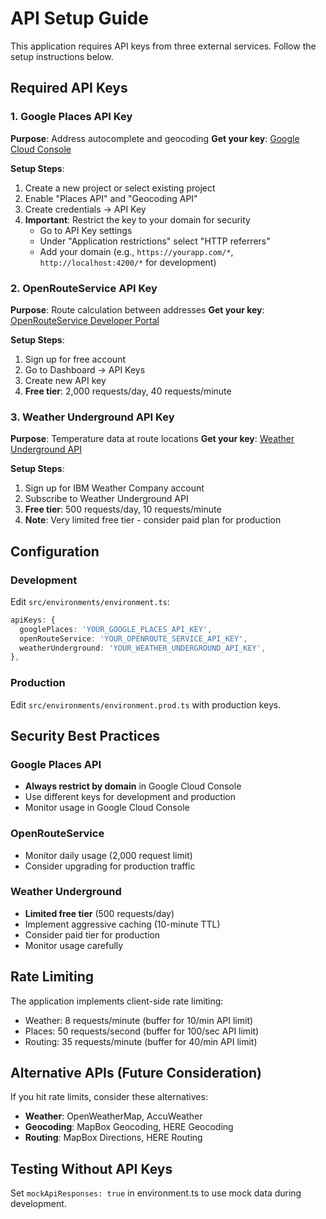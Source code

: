 # API Setup Guide

This application requires API keys from three external services. Follow the setup instructions below.

## Required API Keys

### 1. Google Places API Key

**Purpose**: Address autocomplete and geocoding
**Get your key**: [Google Cloud Console](https://console.cloud.google.com/apis/credentials)

**Setup Steps**:
1. Create a new project or select existing project
2. Enable "Places API" and "Geocoding API"
3. Create credentials → API Key
4. **Important**: Restrict the key to your domain for security
   - Go to API Key settings
   - Under "Application restrictions" select "HTTP referrers"
   - Add your domain (e.g., `https://yourapp.com/*`, `http://localhost:4200/*` for development)

### 2. OpenRouteService API Key

**Purpose**: Route calculation between addresses
**Get your key**: [OpenRouteService Developer Portal](https://openrouteservice.org/dev/#/signup)

**Setup Steps**:
1. Sign up for free account
2. Go to Dashboard → API Keys
3. Create new API key
4. **Free tier**: 2,000 requests/day, 40 requests/minute

### 3. Weather Underground API Key

**Purpose**: Temperature data at route locations
**Get your key**: [Weather Underground API](https://www.wunderground.com/weather/api/)

**Setup Steps**:
1. Sign up for IBM Weather Company account
2. Subscribe to Weather Underground API
3. **Free tier**: 500 requests/day, 10 requests/minute
4. **Note**: Very limited free tier - consider paid plan for production

## Configuration

### Development
Edit `src/environments/environment.ts`:
```typescript
apiKeys: {
  googlePlaces: 'YOUR_GOOGLE_PLACES_API_KEY',
  openRouteService: 'YOUR_OPENROUTE_SERVICE_API_KEY',
  weatherUnderground: 'YOUR_WEATHER_UNDERGROUND_API_KEY',
},
```

### Production
Edit `src/environments/environment.prod.ts` with production keys.

## Security Best Practices

### Google Places API
- **Always restrict by domain** in Google Cloud Console
- Use different keys for development and production
- Monitor usage in Google Cloud Console

### OpenRouteService
- Monitor daily usage (2,000 request limit)
- Consider upgrading for production traffic

### Weather Underground
- **Limited free tier** (500 requests/day)
- Implement aggressive caching (10-minute TTL)
- Consider paid tier for production
- Monitor usage carefully

## Rate Limiting

The application implements client-side rate limiting:
- Weather: 8 requests/minute (buffer for 10/min API limit)
- Places: 50 requests/second (buffer for 100/sec API limit)
- Routing: 35 requests/minute (buffer for 40/min API limit)

## Alternative APIs (Future Consideration)

If you hit rate limits, consider these alternatives:
- **Weather**: OpenWeatherMap, AccuWeather
- **Geocoding**: MapBox Geocoding, HERE Geocoding
- **Routing**: MapBox Directions, HERE Routing

## Testing Without API Keys

Set `mockApiResponses: true` in environment.ts to use mock data during development.
